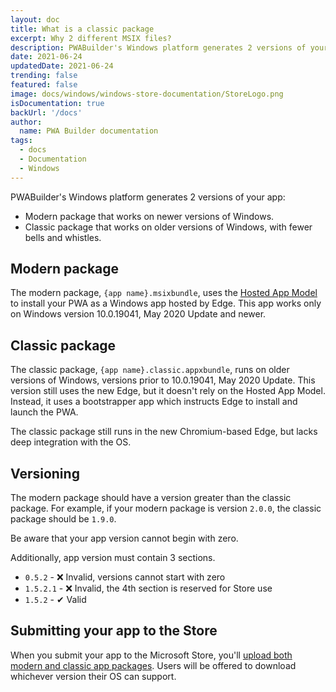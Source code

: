 ```yaml
---
layout: doc
title: What is a classic package
excerpt: Why 2 different MSIX files?
description: PWABuilder's Windows platform generates 2 versions of your app, know why
date: 2021-06-24
updatedDate: 2021-06-24
trending: false
featured: false
image: docs/windows/windows-store-documentation/StoreLogo.png
isDocumentation: true
backUrl: '/docs'
author:
  name: PWA Builder documentation
tags:
  - docs
  - Documentation
  - Windows
---
```


PWABuilder's Windows platform generates 2 versions of your app: 

- Modern package that works on newer versions of Windows.
- Classic package that works on older versions of Windows, with fewer bells and whistles.

## Modern package

The modern package, `{app name}.msixbundle`, uses the [Hosted App Model](https://blogs.windows.com/windowsdeveloper/2020/03/19/hosted-app-model/) to install your PWA as a Windows app hosted by Edge. This app works only on Windows version 10.0.19041, May 2020 Update and newer. 

## Classic package

The classic package, `{app name}.classic.appxbundle`, runs on older versions of Windows, versions prior to 10.0.19041, May 2020 Update. This version still uses the new Edge, but it doesn't rely on the Hosted App Model. Instead, it uses a bootstrapper app which instructs Edge to install and launch the PWA.

The classic package still runs in the new Chromium-based Edge, but lacks deep integration with the OS.

## Versioning

The modern package should have a version greater than the classic package. For example, if your modern package is version `2.0.0`, the classic package should be `1.9.0`. 

Be aware that your app version cannot begin with zero.

Additionally, app version must contain 3 sections.

- `0.5.2` - ❌ Invalid, versions cannot start with zero
- `1.5.2.1` - ❌ Invalid, the 4th section is reserved for Store use
- `1.5.2` - ✔ Valid

## Submitting your app to the Store

When you submit your app to the Microsoft Store, you'll [upload both modern and classic app packages](https://github.com/pwa-builder/pwabuilder-windows-chromium-docs/blob/master/publish-new-app.md#add-packages). Users will be offered to download whichever version their OS can support.
